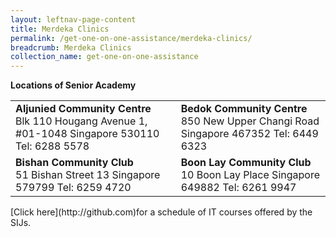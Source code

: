 ```yaml
---
layout: leftnav-page-content
title: Merdeka Clinics
permalink: /get-one-on-one-assistance/merdeka-clinics/
breadcrumb: Merdeka Clinics
collection_name: get-one-on-one-assistance
---
```


**Locations of Senior Academy**

<table>
<tr>
  <td>
    <b>Aljunied Community Centre</b>
    <br>Blk 110 Hougang Avenue 1, #01-1048
    Singapore 530110
    Tel: 6288 5578
  </td>
  <td>
    <b>Bedok Community Centre</b>
    <br>850 New Upper Changi Road
    Singapore 467352
    Tel: 6449 6323
  </td>
</tr>
<tr>
  <td>
    <b>Bishan Community Club</b>
    <br>51 Bishan Street 13
    Singapore 579799
    Tel: 6259 4720
  </td>
  <td>
    <b>Boon Lay Community Club</b>
    <br>10 Boon Lay Place
    Singapore 649882
    Tel: 6261 9947
  </td>
</tr>
</table>
[Click here](http://github.com)for a schedule of IT courses offered by the SIJs.
